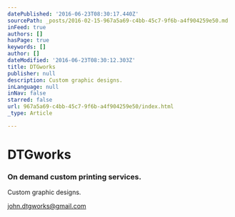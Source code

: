 ```yaml
---
datePublished: '2016-06-23T08:30:17.440Z'
sourcePath: _posts/2016-02-15-967a5a69-c4bb-45c7-9f6b-a4f904259e50.md
inFeed: true
authors: []
hasPage: true
keywords: []
author: []
dateModified: '2016-06-23T08:30:12.303Z'
title: DTGworks
publisher: null
description: Custom graphic designs.
inLanguage: null
inNav: false
starred: false
url: 967a5a69-c4bb-45c7-9f6b-a4f904259e50/index.html
_type: Article

---
```

# DTGworks

### On demand custom printing services.

Custom graphic designs.

john.dtgworks@gmail.com